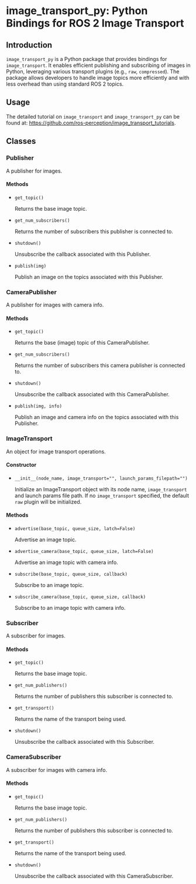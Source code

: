 # image_transport_py: Python Bindings for ROS 2 Image Transport

## Introduction

`image_transport_py` is a Python package that provides bindings for `image_transport`. It enables efficient publishing and subscribing of images in Python, leveraging various transport plugins (e.g., `raw`, `compressed`). 
The package allows developers to handle image topics more efficiently and with less overhead than using standard ROS 2 topics.

## Usage

The detailed tutorial on `image_transport` and `image_transport_py` can be found at: https://github.com/ros-perception/image_transport_tutorials.

## Classes

### Publisher

A publisher for images.

#### Methods

- `get_topic()`

  Returns the base image topic.

- `get_num_subscribers()`

  Returns the number of subscribers this publisher is connected to.

- `shutdown()`

  Unsubscribe the callback associated with this Publisher.

- `publish(img)`

  Publish an image on the topics associated with this Publisher.

### CameraPublisher

A publisher for images with camera info.

#### Methods

- `get_topic()`

  Returns the base (image) topic of this CameraPublisher.

- `get_num_subscribers()`

  Returns the number of subscribers this camera publisher is connected to.

- `shutdown()`

  Unsubscribe the callback associated with this CameraPublisher.

- `publish(img, info)`

  Publish an image and camera info on the topics associated with this Publisher.

### ImageTransport

An object for image transport operations.

#### Constructor

- `__init__(node_name, image_transport="", launch_params_filepath="")`

  Initialize an ImageTransport object with its node name, `image_transport` and launch params file path. If no `image_transport` specified, the default `raw` plugin will be initialized.

#### Methods

- `advertise(base_topic, queue_size, latch=False)`

  Advertise an image topic.

- `advertise_camera(base_topic, queue_size, latch=False)`

  Advertise an image topic with camera info.

- `subscribe(base_topic, queue_size, callback)`

  Subscribe to an image topic.

- `subscribe_camera(base_topic, queue_size, callback)`

  Subscribe to an image topic with camera info.

### Subscriber

A subscriber for images.

#### Methods

- `get_topic()`

  Returns the base image topic.

- `get_num_publishers()`

  Returns the number of publishers this subscriber is connected to.

- `get_transport()`

  Returns the name of the transport being used.

- `shutdown()`

  Unsubscribe the callback associated with this Subscriber.

### CameraSubscriber

A subscriber for images with camera info.

#### Methods

- `get_topic()`

  Returns the base image topic.

- `get_num_publishers()`

  Returns the number of publishers this subscriber is connected to.

- `get_transport()`

  Returns the name of the transport being used.

- `shutdown()`

  Unsubscribe the callback associated with this CameraSubscriber.
